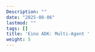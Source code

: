 ```yaml
---
Description: ""
date: "2025-08-06"
lastmod: ""
tags: []
title: 'Eino ADK: Multi-Agent '
weight: 5
---
```



